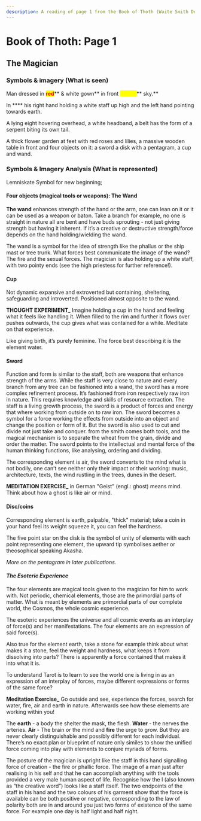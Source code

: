 ```yaml
---
description: A reading of page 1 from the Book of Thoth (Waite Smith Deck)
---
```


# Book of Thoth: Page 1

## The Magician

### Symbols & imagery (What is seen)

Man dressed in <mark style="color:red;">**red**</mark>** & white gown** in front <mark style="color:yellow;">**yellow**</mark>** sky.**&#x20;

In **** his right hand holding a white staff up high and the left hand pointing towards earth.

A lying eight hovering overhead, a white headband, a belt has the form of a serpent biting its own tail.&#x20;

A thick flower garden at feet with red roses and lilies, a massive wooden table in front and four objects on it: a sword a disk with a pentagram, a cup and wand.

### Symbols & Imagery Analysis (What is represented)

Lemniskate Symbol for new beginning;&#x20;

#### Four objects (magical tools or weapons): The Wand

**The wand** enhances strength of the hand or the arm, one can lean on it or it can be used as a weapon or baton. Take a branch for example, no one is straight in nature all are bent and have buds sprouting - not just giving strength but having it inherent. If it’s a creative or destructive strength/force depends on the hand holding/wielding the wand.

The wand is a symbol for the idea of strength like the phallus or the ship mast or tree trunk. What forces best communicate the image of the wand? The fire and the sexual forces. The magician is also holding up a white staff, with two pointy ends (see the high priestess for further reference!).

#### Cup

Not dynamic expansive and extroverted but containing, sheltering, safeguarding and introverted. Positioned almost opposite to the wand.&#x20;

**THOUGHT EXPERIMENT\_** Imagine holding a cup in the hand and feeling what it feels like handling it. When filled to the rim and further it flows over pushes outwards, the cup gives what was contained for a while. Meditate on that experience.

Like giving birth, it’s purely feminine. The force best describing it is the element water.

#### Sword

Function and form is similar to the staff, both are weapons that enhance strength of the arms. While the staff is very close to nature and every branch from any tree can be fashioned into a wand, the sword has a more complex refinement process. It’s fashioned from iron respectively raw iron in nature. This requires knowledge and skills of resource extraction. The staff is a living growth process, the sword is a product of forces and energy that where working from outside on to raw iron. The sword becomes a symbol for a force working the effects from outside into an object and change the position or form of it.  But the sword is also used to cut and divide not just take and conquer. from the smith comes both tools, and the magical mechanism is to separate the wheat from the grain, divide and order the matter. The sword points to the intellectual and mental force of the human thinking functions, like analysing, ordering and dividing.

The corresponding element is air, the sword converts to the mind what is not bodily, one can’t see neither only their impact or their working: music, architecture, texts, the wind rustling in the trees, dunes in the desert.

**MEDITATION EXERCISE\_** in German "Geist" (engl.: ghost) means mind. Think about how a ghost is like air or mind.

#### Disc/coins

Corresponding element is earth, palpable, "thick" material; take a coin in your hand feel its weight squeeze it, you can feel the hardness.

The five point star on the disk is the symbol of unity of elements with each point representing one element, the upward tip symbolises aether or theosophical speaking Akasha.

_More on the pentagram in later publications._

#### _The Esoteric Experience_

The four elements are magical tools given to the magician for him to work with. Not periodic, chemical elements, those are the primordial parts of matter. What is meant by elements are primordial parts of our complete world, the Cosmos, the whole cosmic experience.&#x20;

The esoteric experiences the universe and all cosmic events as an interplay of force(s) and her manifestations. The four elements are an expression of said force(s).&#x20;

Also true for the element earth, take a stone for example think about what makes it a stone, feel the weight and hardness, what keeps it from dissolving into parts? There is apparently a force contained that makes it into what it is.

To understand Tarot is to learn to see the world one is living in as an expression of an interplay of forces, maybe different expressions or forms of the same force?&#x20;

**Meditation Exercise\_** Go outside and see, experience the forces, search for water, fire, air and earth in nature. Afterwards see how these elements are working within you!&#x20;

The **earth** - a body the shelter the mask, the flesh. **Water** - the nerves the arteries. **Air** - The brain or the mind and **fire** the urge to grow. But they are never clearly distinguishable and possibly different for each individual. There’s no exact plan or blueprint of nature only similes to show the unified force coming into play with elements to conjure myriads of forms.



The posture of the magician is upright like the staff in this hand signalling force of creation - the fire or phallic force. The image of a man just after realising in his self and that he can accomplish anything with the tools provided a very male human aspect of life. Recognise how the I (also known as “the creative word”) looks like a staff itself. The two endpoints of the staff in his hand and the two colours of his garment show that the force is available can be both positive or negative, corresponding to the law of polarity both are in and around you just two forms of existence of the same force. For example one day is half light and half night.&#x20;
